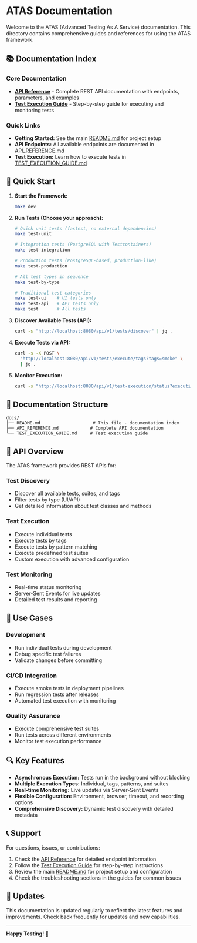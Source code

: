 # ATAS Documentation

Welcome to the ATAS (Advanced Testing As A Service) documentation. This directory contains comprehensive guides and references for using the ATAS framework.

## 📚 Documentation Index

### Core Documentation

- **[API Reference](API_REFERENCE.md)** - Complete REST API documentation with endpoints, parameters, and examples
- **[Test Execution Guide](TEST_EXECUTION_GUIDE.md)** - Step-by-step guide for executing and monitoring tests

### Quick Links

- **Getting Started:** See the main [README.md](../README.md) for project setup
- **API Endpoints:** All available endpoints are documented in [API_REFERENCE.md](API_REFERENCE.md)
- **Test Execution:** Learn how to execute tests in [TEST_EXECUTION_GUIDE.md](TEST_EXECUTION_GUIDE.md)

## 🚀 Quick Start

1. **Start the Framework:**
   ```bash
   make dev
   ```

2. **Run Tests (Choose your approach):**
   ```bash
   # Quick unit tests (fastest, no external dependencies)
   make test-unit
   
   # Integration tests (PostgreSQL with Testcontainers)
   make test-integration
   
   # Production tests (PostgreSQL-based, production-like)
   make test-production
   
   # All test types in sequence
   make test-by-type
   
   # Traditional test categories
   make test-ui    # UI tests only
   make test-api   # API tests only
   make test       # All tests
   ```

3. **Discover Available Tests (API):**
   ```bash
   curl -s "http://localhost:8080/api/v1/tests/discover" | jq .
   ```

4. **Execute Tests via API:**
   ```bash
   curl -s -X POST \
     "http://localhost:8080/api/v1/tests/execute/tags?tags=smoke" \
     | jq .
   ```

5. **Monitor Execution:**
   ```bash
   curl -s "http://localhost:8080/api/v1/test-execution/status?executionId=<executionId>" | jq .
   ```

## 📖 Documentation Structure

```
docs/
├── README.md                    # This file - documentation index
├── API_REFERENCE.md            # Complete API documentation
└── TEST_EXECUTION_GUIDE.md     # Test execution guide
```

## 🔧 API Overview

The ATAS framework provides REST APIs for:

### Test Discovery
- Discover all available tests, suites, and tags
- Filter tests by type (UI/API)
- Get detailed information about test classes and methods

### Test Execution
- Execute individual tests
- Execute tests by tags
- Execute tests by pattern matching
- Execute predefined test suites
- Custom execution with advanced configuration

### Test Monitoring
- Real-time status monitoring
- Server-Sent Events for live updates
- Detailed test results and reporting

## 🎯 Use Cases

### Development
- Run individual tests during development
- Debug specific test failures
- Validate changes before committing

### CI/CD Integration
- Execute smoke tests in deployment pipelines
- Run regression tests after releases
- Automated test execution with monitoring

### Quality Assurance
- Execute comprehensive test suites
- Run tests across different environments
- Monitor test execution performance

## 🔍 Key Features

- **Asynchronous Execution:** Tests run in the background without blocking
- **Multiple Execution Types:** Individual, tags, patterns, and suites
- **Real-time Monitoring:** Live updates via Server-Sent Events
- **Flexible Configuration:** Environment, browser, timeout, and recording options
- **Comprehensive Discovery:** Dynamic test discovery with detailed metadata

## 📞 Support

For questions, issues, or contributions:

1. Check the [API Reference](API_REFERENCE.md) for detailed endpoint information
2. Follow the [Test Execution Guide](TEST_EXECUTION_GUIDE.md) for step-by-step instructions
3. Review the main [README.md](../README.md) for project setup and configuration
4. Check the troubleshooting sections in the guides for common issues

## 🔄 Updates

This documentation is updated regularly to reflect the latest features and improvements. Check back frequently for updates and new capabilities.

---

**Happy Testing! 🧪**
